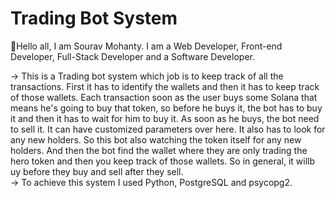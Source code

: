 # Trading Bot System

👋Hello all, I am Sourav Mohanty. I am a Web Developer, Front-end Developer, Full-Stack Developer and a Software Developer. 

-> This is a Trading bot system which job is to keep track of all the transactions. First it has to identify the wallets  and then it has to keep track of those wallets. 
Each transaction soon as the user buys some Solana that means he's going to buy that token, so before he buys it, the bot has to buy it and then it has to wait for him to buy it. 
As soon as he buys, the bot need to sell it. It can have customized parameters over here. It also has to look for any new holders. So this bot also watching the token itself for any new holders. And then the bot find the wallet where they are only trading the hero token  and then you keep track of those wallets. So in general, it willb uy before they buy and sell after they sell. \
-> To achieve this system I used Python, PostgreSQL and psycopg2. 
